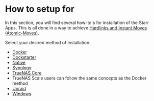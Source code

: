 # How to setup for

In this section, you will find several how-to's for installation of the Starr Apps.
This is all done in a way to achieve [Hardlinks and Instant Moves (Atomic-Moves)](/Hardlinks/Hardlinks-and-Instant-Moves/).

Select your desired method of installation:

- [Docker](/Hardlinks/How-to-setup-for/Docker/)
- [Dockstarter](/Hardlinks/How-to-setup-for/Dockstarter/)
- [Native](/Hardlinks/How-to-setup-for/Native/)
- [Synology](/Hardlinks/How-to-setup-for/Synology/)
- [TrueNAS Core](/Hardlinks/How-to-setup-for/TrueNAS-Core/)
- TrueNAS Scale users can follow the same concepts as the Docker method
- [Unraid](/Hardlinks/How-to-setup-for/Unraid/)
- [Windows](/Hardlinks/How-to-setup-for/Windows/)
